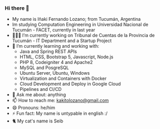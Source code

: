### Hi there 👋

- My name is Iñaki Fernando Lozano; from Tucumán, Argentina
- Im studying Computation Engineering in Universidad Nacional de Tucumán - FACET, currently in last year
- 👨🏽‍💼 I’m currently working on Tribunal de Cuentas de la Provincia de Tucumán - IT Department and a Startup Project
- 📖 I’m currently learning and working with:
    - Java and Spring REST APIs 
    - HTML, CSS, Bootstrap 5, Javascript, Node.js 
    - PHP 8, Codeigniter 4 and Apache2 
    - MySQL and PosgreSQL 
    - Ubuntu Server, Ubuntu, Windows 
    - Virtualization and Containers with Docker 
    - Cloud Development and Deploy in Google Cloud
    - Pipelines and CI/CD
- 💬 Ask me about: anything
- 📫 How to reach me: kakitolozano@gmail.com
- 😄 Pronouns: he/him
- ⚡ Fun fact: My name is untypable in english :/
- 🐈 My cat's name is Seib

